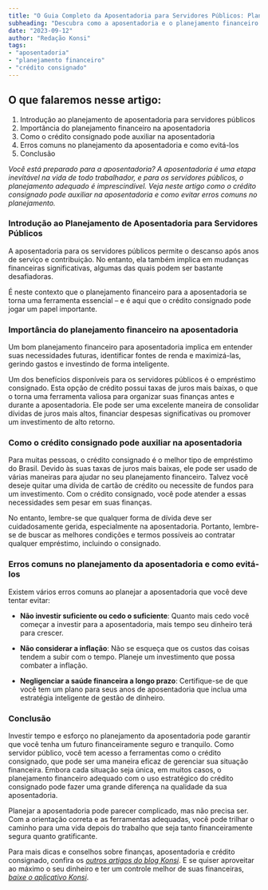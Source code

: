```yaml
---
title: "O Guia Completo da Aposentadoria para Servidores Públicos: Planejamento Financeiro e Crédito Consignado"
subheading: "Descubra como a aposentadoria e o planejamento financeiro adequado podem ajudá-lo a viver com tranquilidade e segurança financeira."
date: "2023-09-12"
author: "Redação Konsi"
tags:
- "aposentadoria"
- "planejamento financeiro"
- "crédito consignado"
---
```


## O que falaremos nesse artigo:
1. Introdução ao planejamento de aposentadoria para servidores públicos
2. Importância do planejamento financeiro na aposentadoria
3. Como o crédito consignado pode auxiliar na aposentadoria
4. Erros comuns no planejamento da aposentadoria e como evitá-los
5. Conclusão

_Você está preparado para a aposentadoria? A aposentadoria é uma etapa inevitável na vida de todo trabalhador, e para os servidores públicos, o planejamento adequado é imprescindível. Veja neste artigo como o crédito consignado pode auxiliar na aposentadoria e como evitar erros comuns no planejamento._

### Introdução ao Planejamento de Aposentadoria para Servidores Públicos

A aposentadoria para os servidores públicos permite o descanso após anos de serviço e contribuição. No entanto, ela também implica em mudanças financeiras significativas, algumas das quais podem ser bastante desafiadoras.

É neste contexto que o planejamento financeiro para a aposentadoria se torna uma ferramenta essencial – e é aqui que o crédito consignado pode jogar um papel importante.

### Importância do planejamento financeiro na aposentadoria

Um bom planejamento financeiro para aposentadoria implica em entender suas necessidades futuras, identificar fontes de renda e maximizá-las, gerindo gastos e investindo de forma inteligente.

Um dos benefícios disponíveis para os servidores públicos é o empréstimo consignado. Esta opção de crédito possui taxas de juros mais baixas, o que o torna uma ferramenta valiosa para organizar suas finanças antes e durante a aposentadoria. Ele pode ser uma excelente maneira de consolidar dívidas de juros mais altos, financiar despesas significativas ou promover um investimento de alto retorno.  

### Como o crédito consignado pode auxiliar na aposentadoria

Para muitas pessoas, o crédito consignado é o melhor tipo de empréstimo do Brasil. Devido às suas taxas de juros mais baixas, ele pode ser usado de várias maneiras para ajudar no seu planejamento financeiro. Talvez você deseje quitar uma dívida de cartão de crédito ou necessite de fundos para um investimento. Com o crédito consignado, você pode atender a essas necessidades sem pesar em suas finanças.

No entanto, lembre-se que qualquer forma de dívida deve ser cuidadosamente gerida, especialmente na aposentadoria. Portanto, lembre-se de buscar as melhores condições e termos possíveis ao contratar qualquer empréstimo, incluindo o consignado.

### Erros comuns no planejamento da aposentadoria e como evitá-los
Existem vários erros comuns ao planejar a aposentadoria que você deve tentar evitar:

- **Não investir suficiente ou cedo o suficiente**: Quanto mais cedo você começar a investir para a aposentadoria, mais tempo seu dinheiro terá para crescer. 

- **Não considerar a inflação**: Não se esqueça que os custos das coisas tendem a subir com o tempo. Planeje um investimento que possa combater a inflação.

- **Negligenciar a saúde financeira a longo prazo**: Certifique-se de que você tem um plano para seus anos de aposentadoria que inclua uma estratégia inteligente de gestão de dinheiro.

### Conclusão

Investir tempo e esforço no planejamento da aposentadoria pode garantir que você tenha um futuro financeiramente seguro e tranquilo. Como servidor público, você tem acesso a ferramentas como o crédito consignado, que pode ser uma maneira eficaz de gerenciar sua situação financeira. Embora cada situação seja única, em muitos casos, o planejamento financeiro adequado com o uso estratégico do crédito consignado pode fazer uma grande diferença na qualidade da sua aposentadoria.

Planejar a aposentadoria pode parecer complicado, mas não precisa ser. Com a orientação correta e as ferramentas adequadas, você pode trilhar o caminho para uma vida depois do trabalho que seja tanto financeiramente segura quanto gratificante.

Para mais dicas e conselhos sobre finanças, aposentadoria e crédito consignado, confira os [*outros artigos do blog Konsi*](https://konsi.com.br/postagens). E se quiser aproveitar ao máximo o seu dinheiro e ter um controle melhor de suas financeiras, [*baixe o aplicativo Konsi*](https://konsi.com.br/app-download).
